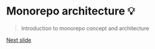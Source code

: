 # Monorepo architecture 💡

> Introduction to monorepo concept and architecture

[Next slide](02.md)
